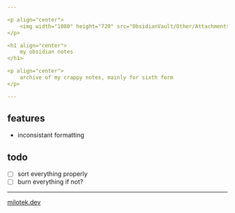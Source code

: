 ```yaml
---

<p align="center">
    <img width="1080" height="720" src="ObsidianVault/Other/Attachments/obsi-export.png">
</p>

<h1 align="center">
    my obsidian notes
</h1>

<p align="center">
    archive of my crappy notes, mainly for sixth form
</p>

---
```


## features
- inconsistant formatting

## todo
- [ ] sort everything properly
- [ ] burn everything if not?

---

[milotek.dev](https://milotek.dev)